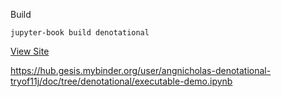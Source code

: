 Build

`jupyter-book build denotational`

[View Site](https://angnicholas.github.io/denotational/intro.html)

https://hub.gesis.mybinder.org/user/angnicholas-denotational-tryof11j/doc/tree/denotational/executable-demo.ipynb 
